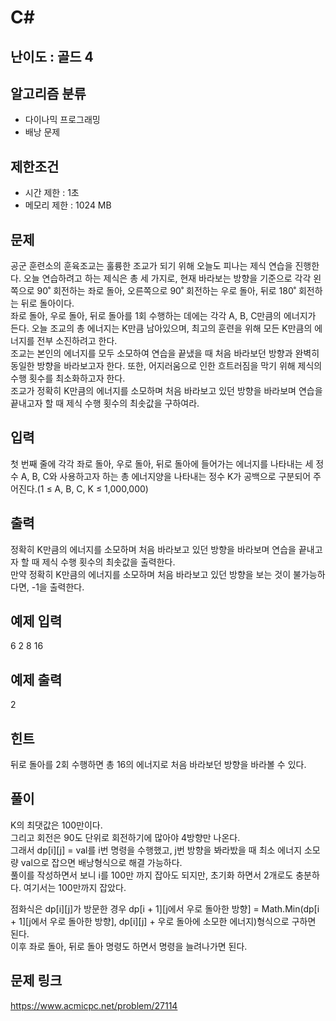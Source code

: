 # C#

## 난이도 : 골드 4

## 알고리즘 분류
  - 다이나믹 프로그래밍
  - 배낭 문제

## 제한조건
  - 시간 제한 : 1초
  - 메모리 제한 : 1024 MB

## 문제
공군 훈련소의 훈육조교는 훌륭한 조교가 되기 위해 오늘도 피나는 제식 연습을 진행한다. 오늘 연습하려고 하는 제식은 총 세 가지로, 현재 바라보는 방향을 기준으로 각각 왼쪽으로 90˚ 회전하는 좌로 돌아, 오른쪽으로 90˚ 회전하는 우로 돌아, 뒤로 180˚ 회전하는 뒤로 돌아이다.<br/>
좌로 돌아, 우로 돌아, 뒤로 돌아를 1회 수행하는 데에는 각각 A, B, C만큼의 에너지가 든다. 오늘 조교의 총 에너지는 K만큼 남아있으며, 최고의 훈련을 위해 모든 K만큼의 에너지를 전부 소진하려고 한다.<br/>
조교는 본인의 에너지를 모두 소모하여 연습을 끝냈을 때 처음 바라보던 방향과 완벽히 동일한 방향을 바라보고자 한다. 또한, 어지러움으로 인한 흐트러짐을 막기 위해 제식의 수행 횟수를 최소화하고자 한다.<br/>
조교가 정확히 K만큼의 에너지를 소모하며 처음 바라보고 있던 방향을 바라보며 연습을 끝내고자 할 때 제식 수행 횟수의 최솟값을 구하여라.<br/>


## 입력
첫 번째 줄에 각각 좌로 돌아, 우로 돌아, 뒤로 돌아에 들어가는 에너지를 나타내는 세 정수 A, B, C와 사용하고자 하는 총 에너지양을 나타내는 정수 K가 공백으로 구분되어 주어진다.(1 ≤ A, B, C, K ≤ 1,000,000)<br/>


## 출력
정확히 K만큼의 에너지를 소모하며 처음 바라보고 있던 방향을 바라보며 연습을 끝내고자 할 때 제식 수행 횟수의 최솟값을 출력한다.<br/>
만약 정확히 K만큼의 에너지를 소모하며 처음 바라보고 있던 방향을 보는 것이 불가능하다면, -1을 출력한다.<br/>


## 예제 입력
6 2 8 16<br/>


## 예제 출력
2<br>


## 힌트
뒤로 돌아를 2회 수행하면 총 16의 에너지로 처음 바라보던 방향을 바라볼 수 있다.<br/>


## 풀이
K의 최댓값은 100만이다.<br/>
그리고 회전은 90도 단위로 회전하기에 많아야 4방향만 나온다.<br/>
그래서 dp[i][j] = val를 i번 명령을 수행했고, j번 방향을 봐라밨을 때 최소 에너지 소모량 val으로 잡으면 배낭형식으로 해결 가능하다.<br/>
풀이를 작성하면서 보니 i를 100만 까지 잡아도 되지만, 초기화 하면서 2개로도 충분하다. 여기서는 100만까지 잡았다.<br/>


점화식은 dp[i][j]가 방문한 경우 dp[i + 1][j에서 우로 돌아한 방향] = Math.Min(dp[i + 1][j에서 우로 돌아한 방향], dp[i][j] + 우로 돌아에 소모한 에너지)형식으로 구하면 된다.<br/>
이후 좌로 돌아, 뒤로 돌아 명령도 하면서 명령을 늘려나가면 된다.<br/>


## 문제 링크
https://www.acmicpc.net/problem/27114